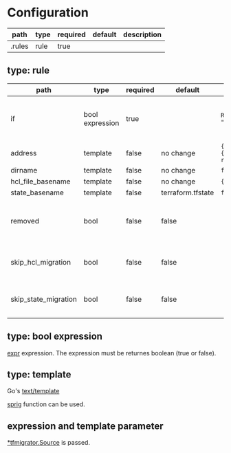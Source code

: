 # Configuration

path | type | required | default | description
--- | --- | --- | --- | ---
.rules | rule | true | | 

## type: rule

path | type | required | default | example | description
--- | --- | --- | --- | --- | ---
if | bool expression | true | | `Resource.Type == "null_resource"` | If the result is `true`, the resource is proceeded by the item
address | template | false | no change | `{{.Resource.Type}}.{{.Resource.Name \| replace "-" "_"}}` |
dirname | template | false | no change | `foo` |
hcl_file_basename | template | false | no change | `{{.Resource.Type}}.tf` |
state_basename | template | false | terraform.tfstate | `foo.tfstate` |
removed | bool | false | false | | If this is true, resources which match the item are removed 
skip_hcl_migration | bool | false | false | | If this is true, Terraform Configuration isn't changed
skip_state_migration | bool | false | false | | If this is true, Terraform State isn't changed

## type: bool expression

[expr](https://github.com/antonmedv/expr/blob/master/docs/Language-Definition.md) expression.
The expression must be returnes boolean (true or false).

## type: template

Go's [text/template](https://golang.org/pkg/text/template/)

[sprig](http://masterminds.github.io/sprig/) function can be used.

## expression and template parameter

[*tfmigrator.Source](https://pkg.go.dev/github.com/tfmigrator/tfmigrator@v0.5.1/tfmigrator#Source) is passed.
